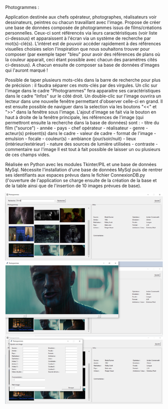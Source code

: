 Photogrammes :

Application destinée aux chefs opérateur, photographes, réalisateurs voir dessinateurs, peintres ou chacun travaillant avec l'image.
Propose de créer une base de données composée de photogrammes issus de films/créations personnelles. Ceux-ci sont référencés via leurs caractéristiques (voir liste ci-dessous) et apparaissent à l'écran via un système de recherche par mot(s)-clé(s).
L'intéret est de pouvoir accéder rapidement à des références visuelles choisies selon l'inspiration que nous souhaitons trouver pour composer (par exemple taper "bleu" pour avoir des références de plans où la couleur apparait, ceci étant possible avec chacun des paramètres cités ci-dessous). A chacun ensuite de composer sa base de données d'images qui l'auront marqué !

Possible de taper plusieurs mots-clés dans la barre de recherche pour plus de précision : il faudra séparer ces mots-clés par des virgules.
Un clic sur l'image dans le cadre "Photogrammes" fera apparaitre ses caractéristiques dans le cadre "Infos" sur le côté droit.
Un double-clic sur l'image ouvrira un lecteur dans une nouvelle fenêtre permettant d'observer celle-ci en grand. Il est ensuite possible de naviguer dans la selection via les boutons "<<" et ">>" dans la fenêtre sous l'image.
L'ajout d'image se fait via le bouton en haut à droite de la fenêtre principale, les références de l'image (qui permettront ensuite la recherche dans la base de données) sont : 
	- titre du film ("source")
	- année
	- pays
	- chef opérateur
	- réalisateur
	- genre
	- acteur(s) présent(s) dans le cadre
	- valeur de cadre
	- format de l'image
	- emulsion
	- focale
	- couleur(s)
	- ambiance (jour/soir/nuit)
	- lieux (intérieur/extérieur)
	- nature des sources de lumière utilisées
	- contraste
	- commentaire sur l'image
Il est tout à fait possible de laisser un ou plusieurs de ces champs vides.

Réalisée en Python avec les modules Tkinter/PIL et une base de données MySql.
Nécessite l'installation d'une base de données MySql puis de rentrer ses identifiants aux espaces prévus dans le fichier ConnexionDB.py (l'ouverture de l'application se charge ensuite de la création de la base et de la table ainsi que de l'insertion de 10 images prévues de base).

![](https://github.com/flejoncour/Photogrammes/blob/master/images/fenetrePrincipale.png?raw=True)
![](https://github.com/flejoncour/Photogrammes/blob/master/images/lecteurImage.png)
![](https://raw.githubusercontent.com/flejoncour/Photogrammes/master/images/fenetreAjoutBDD.jpg)
